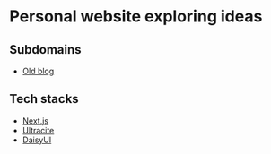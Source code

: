 # Personal website exploring ideas

## Subdomains

- [Old blog](https://old-blog.choyongjoon.com)

## Tech stacks

- [Next.js](https://nextjs.org/)
- [Ultracite](https://www.ultracite.ai/)
- [DaisyUI](https://daisyui.com)
